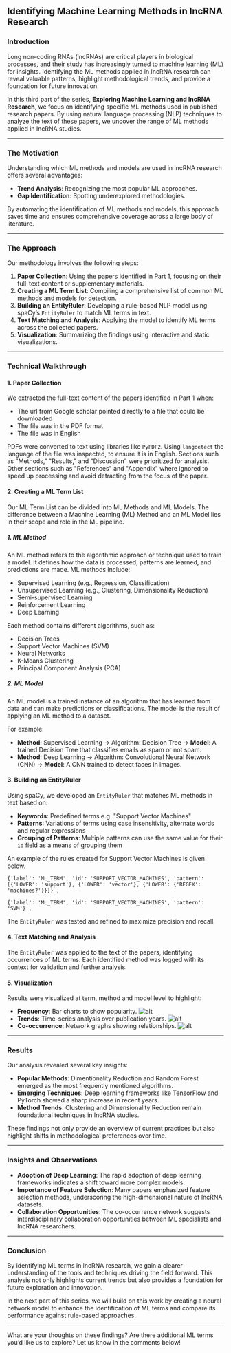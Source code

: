 ## Identifying Machine Learning Methods in lncRNA Research

### Introduction

Long non-coding RNAs (lncRNAs) are critical players in biological processes, and their study has increasingly turned to machine learning (ML) for insights. Identifying the ML methods applied in lncRNA research can reveal valuable patterns, highlight methodological trends, and provide a foundation for future innovation.

In this third part of the series, **Exploring Machine Learning and lncRNA Research**, we focus on identifying specific ML methods used in published research papers. By using natural language processing (NLP) techniques to analyze the text of these papers, we uncover the range of ML methods applied in lncRNA studies.

---

### The Motivation

Understanding which ML methods and models are used in lncRNA research offers several advantages:
- **Trend Analysis**: Recognizing the most popular ML approaches.
- **Gap Identification**: Spotting underexplored methodologies.

By automating the identification of ML methods and models, this approach saves time and ensures comprehensive coverage across a large body of literature.

---

### The Approach

Our methodology involves the following steps:
1. **Paper Collection**: Using the papers identified in Part 1, focusing on their full-text content or supplementary materials.
2. **Creating a ML Term List**: Compiling a comprehensive list of common ML methods and models for detection.
3. **Building an EntityRuler**: Developing a rule-based NLP model using spaCy’s `EntityRuler` to match ML terms in text.
4. **Text Matching and Analysis**: Applying the model to identify ML terms across the collected papers.
5. **Visualization**: Summarizing the findings using interactive and static visualizations.

---

### Technical Walkthrough

#### 1. Paper Collection
We extracted the full-text content of the papers identified in Part 1 when:
- The url from Google scholar pointed directly to a file that could be downloaded
- The file was in the PDF format
- The file was in English

PDFs were converted to text using libraries like `PyPDF2`.  Using `langdetect` the language of the file was inspected, to ensure it is in English. 
Sections such as "Methods," "Results," and "Discussion" were prioritized for analysis. 
Other sections such as "References" and "Appendix" where ignored to speed up processing and avoid detracting from the focus of the paper.

#### 2. Creating a ML Term List
Our ML Term List can be divided into ML Methods and ML Models.
The difference between a Machine Learning (ML) Method and an ML Model lies in their scope and role in the ML pipeline.

##### 1. ML Method
An ML method refers to the algorithmic approach or technique used to train a model. It defines how the data is processed, patterns are learned, and predictions are made. ML methods include:

  - Supervised Learning (e.g., Regression, Classification)
  - Unsupervised Learning (e.g., Clustering, Dimensionality Reduction)
  - Semi-supervised Learning
  - Reinforcement Learning
  - Deep Learning

  Each method contains different algorithms, such as:
  - Decision Trees
  - Support Vector Machines (SVM)
  - Neural Networks
  - K-Means Clustering
  - Principal Component Analysis (PCA)

##### 2. ML Model

  An ML model is a trained instance of an algorithm that has learned from data and can make predictions or classifications. The model is the result of applying an ML method to a dataset.

  For example:

  - **Method**: Supervised Learning → Algorithm: Decision Tree → **Model**: A trained Decision Tree that classifies emails as spam or not spam.
  - **Method**: Deep Learning → Algorithm: Convolutional Neural Network (CNN) → **Model**: A CNN trained to detect faces in images.

#### 3. Building an EntityRuler
Using spaCy, we developed an `EntityRuler` that matches ML methods in text based on:
- **Keywords**: Predefined terms e.g. "Support Vector Machines"
- **Patterns**: Variations of terms using case insensitivity, alternate words and regular expressions
- **Grouping of Patterns**: Multiple patterns can use the same value for their `id` field as a means of grouping them

An example of the rules created for Support Vector Machines is given below.

```
{'label': 'ML_TERM', 'id': 'SUPPORT_VECTOR_MACHINES', 'pattern': [{'LOWER': 'support'}, {'LOWER': 'vector'}, {'LOWER': {'REGEX': 'machines?'}}]} ,
```
```
{'label': 'ML_TERM', 'id': 'SUPPORT_VECTOR_MACHINES', 'pattern': 'SVM'} ,
```

The `EntityRuler` was tested and refined to maximize precision and recall.

#### 4. Text Matching and Analysis
The `EntityRuler` was applied to the text of the papers, identifying occurrences of ML terms. 
Each identified method was logged with its context for validation and further analysis.

#### 5. Visualization
Results were visualized at term, method and model level to highlight:
- **Frequency**: Bar charts to show popularity.
![alt](./img/top_20_ml_term_paper_pct.png)
- **Trends**: Time-series analysis over publication years.
![alt](./img/top_20_ml_method_trend.png)
- **Co-occurrence**: Network graphs showing relationships.
![alt](./img/co-occurrence_heatmap_ml_methods_and_models.png)
---

### Results

Our analysis revealed several key insights:
- **Popular Methods**: Dimentionality Reduction and Random Forest emerged as the most frequently mentioned algorithms.
- **Emerging Techniques**: Deep learning frameworks like TensorFlow and PyTorch showed a sharp increase in recent years.
- **Method Trends**: Clustering and Dimensionality Reduction remain foundational techniques in lncRNA studies.

These findings not only provide an overview of current practices but also highlight shifts in methodological preferences over time.

---

### Insights and Observations

- **Adoption of Deep Learning**: The rapid adoption of deep learning frameworks indicates a shift toward more complex models.
- **Importance of Feature Selection**: Many papers emphasized feature selection methods, underscoring the high-dimensional nature of lncRNA datasets.
- **Collaboration Opportunities**: The co-occurrence network suggests interdisciplinary collaboration opportunities between ML specialists and lncRNA researchers.

---

### Conclusion

By identifying ML terms in lncRNA research, we gain a clearer understanding of the tools and techniques driving the field forward. This analysis not only highlights current trends but also provides a foundation for future exploration and innovation.

In the next part of this series, we will build on this work by creating a neural network model to enhance the identification of ML terms and compare its performance against rule-based approaches.

---

What are your thoughts on these findings? Are there additional ML terms you’d like us to explore? Let us know in the comments below!
